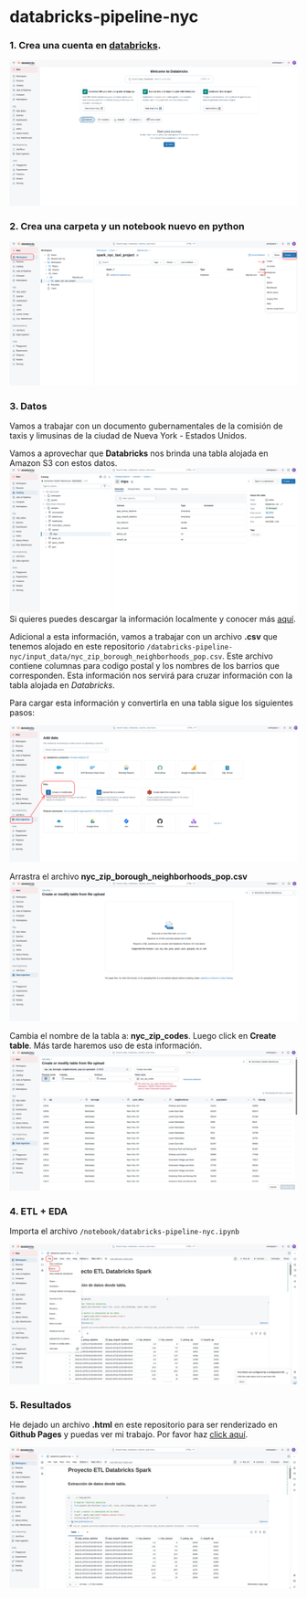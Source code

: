 # databricks-pipeline-nyc

### 1. Crea una cuenta en [databricks](https://www.databricks.com/).

![](img/01_create_acc.png)

### 2. Crea una carpeta y un notebook nuevo en python

![](img/02_create_notebook.png)

### 3. Datos

Vamos a trabajar con un documento gubernamentales de la comisión de taxis y limusinas de la ciudad de Nueva York - Estados Unidos. 

Vamos a aprovechar que **Databricks** nos brinda una tabla alojada en Amazon S3 con estos datos. 
![](img/03_data.png)
Si quieres puedes descargar la información localmente y conocer más [aquí](https://www.nyc.gov/site/tlc/about/tlc-trip-record-data.page).

Adicional a esta información, vamos a trabajar con un archivo **.csv** que tenemos alojado en este repositorio ```/databricks-pipeline-nyc/input_data/nyc_zip_borough_neighborhoods_pop.csv```. Este archivo contiene columnas para codigo postal y los nombres de los barrios que corresponden. Esta información nos servirá para cruzar información con la tabla alojada en *Databricks*.

Para cargar esta información y convertirla en una tabla sigue los siguientes pasos:

![](img/04_local_data.png)

Arrastra el archivo **nyc_zip_borough_neighborhoods_pop.csv**
![](img/05_local_data2.png)

Cambia el nombre de la tabla a: **nyc_zip_codes**. Luego click en **Create table**. Más tarde haremos uso de esta información.
![](img/06_local_csv_to_table.png)

### 4. ETL + EDA
Importa el archivo ```/notebook/databricks-pipeline-nyc.ipynb```

![](img/07_import_notebook.png)

### 5. Resultados
He dejado un archivo **.html** en este repositorio para ser renderizado en **Github Pages** y puedas ver mi trabajo. Por favor haz [click aquí](https://ulloa-g.github.io/databricks-pipeline-nyc/databricks-pipeline-nyc.html).

![](img/08_results.png)

